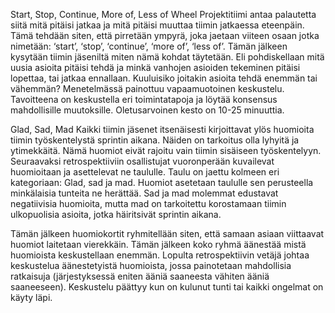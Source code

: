 Start, Stop, Continue, More of, Less of Wheel
Projektitiimi antaa palautetta siitä mitä pitäisi jatkaa ja mitä pitäisi muuttaa tiimin jatkaessa eteenpäin. Tämä tehdään siten, että pirretään ympyrä, joka jaetaan viiteen osaan jotka nimetään: ‘start’, ‘stop’, ‘continue’, ‘more of’, ‘less of’. Tämän jälkeen kysytään tiimin jäseniltä miten nämä kohdat täytetään. Eli pohdiskellaan mitä uusia asioita pitäisi tehdä ja minkä vanhojen asioiden tekeminen pitäisi lopettaa, tai jatkaa ennallaan. Kuuluisiko joitakin asioita tehdä enemmän tai vähemmän? Menetelmässä painottuu vapaamuotoinen keskustelu. Tavoitteena on keskustella eri toimintatapoja ja löytää konsensus mahdollisille muutoksille. Oletusarvoinen kesto on 10-25 minuuttia.

Glad, Sad, Mad
Kaikki tiimin jäsenet itsenäisesti kirjoittavat ylös huomioita tiimin työskentelystä sprintin aikana. Näiden on tarkoitus olla lyhyitä ja ytimekkäitä. Nämä huomiot eivät rajoitu vain tiimin sisäiseen työskentelyyn. Seuraavaksi retrospektiiviin osallistujat vuoronperään kuvailevat huomioitaan ja asettelevat ne taululle. Taulu on jaettu kolmeen eri kategoriaan: Glad, sad ja mad. Huomiot asetetaan taululle sen perusteella minkälaisia tunteita ne herättää. Sad ja mad molemmat edustavat negatiivisia huomioita, mutta mad on tarkoitettu korostamaan tiimin ulkopuolisia asioita, jotka häiritsivät sprintin aikana. 

Tämän jälkeen huomiokortit ryhmitellään siten, että samaan asiaan viittaavat huomiot laitetaan vierekkäin. Tämän jälkeen koko ryhmä äänestää mistä huomioista keskustellaan enemmän. Lopulta retrospektiivin vetäjä johtaa keskustelua äänestetyistä huomioista, jossa painotetaan mahdollisia ratkaisuja (järjestyksessä eniten ääniä saaneesta vähiten ääniä saaneeseen). Keskustelu päättyy kun on kulunut tunti tai kaikki ongelmat on käyty läpi.

